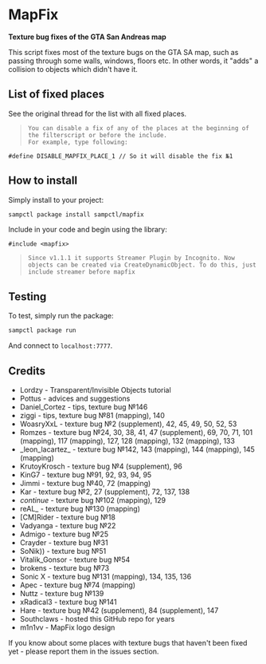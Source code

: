 # MapFix
**Texture bug fixes of the GTA San Andreas map**

This script fixes most of the texture bugs on the GTA SA map, such as passing through some walls, windows, floors etc.
In other words, it "adds" a collision to objects which didn't have it.

## List of fixed places

See the original thread for the list with all fixed places.

> `You can disable a fix of any of the places at the beginning of the filterscript or before the include.`  
> `For example, type following:`
```pawn
#define DISABLE_MAPFIX_PLACE_1 // So it will disable the fix №1
```

## How to install

Simply install to your project:
```bash
sampctl package install sampctl/mapfix
```

Include in your code and begin using the library:
```pawn
#include <mapfix>
```

> `Since v1.1.1 it supports Streamer Plugin by Incognito. Now objects can be created via CreateDynamicObject. To do this, just include streamer before mapfix`

## Testing

To test, simply run the package:
```bash
sampctl package run
```

And connect to `localhost:7777`.

## Credits
* Lordzy - Transparent/Invisible Objects tutorial  
* Pottus - advices and suggestions  
* Daniel_Cortez - tips, texture bug №146  
* ziggi - tips, texture bug №81 (mapping), 140  
* WoasryXxL - texture bug №2 (supplement), 42, 45, 49, 50, 52, 53  
* Romzes - texture bug №24, 30, 38, 41, 47 (supplement), 69, 70, 71, 101 (mapping), 117 (mapping), 127, 128 (mapping), 132 (mapping), 133  
* \_leon_lacartez_ - texture bug №142, 143 (mapping), 144 (mapping), 145 (mapping)  
* KrutoyKrosch - texture bug №4 (supplement), 96  
* KinG7 - texture bug №91, 92, 93, 94, 95  
* Jimmi - texture bug №40, 72 (mapping)  
* Kar - texture bug №2, 27 (supplement), 72, 137, 138  
* $continue$ - texture bug №102 (mapping), 129  
* reAL_ - texture bug №130 (mapping)  
* \[CM]Rider - texture bug №18  
* Vadyanga - texture bug №22  
* Admigo - texture bug №25  
* Crayder - texture bug №31  
* SoNik)) - texture bug №51  
* Vitalik_Gonsor - texture bug №54  
* brokens - texture bug №73  
* Sonic X - texture bug №131 (mapping), 134, 135, 136  
* Apec - texture bug №74 (mapping)  
* Nuttz - texture bug №139  
* xRadical3 - texture bug №141  
* Hare - texture bug №42 (supplement), 84 (supplement), 147  
* Southclaws - hosted this GitHub repo for years  
* m1n1vv - MapFix logo design

If you know about some places with texture bugs that haven't been fixed yet - please report them in the issues section.
